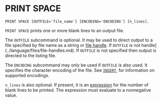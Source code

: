 # PRINT SPACE

```
PRINT SPACE [OUTFILE='file_name'] [ENCODING='ENCODING'] [n_lines].
```

`PRINT SPACE` prints one or more blank lines to an output file.

The `OUTFILE` subcommand is optional.  It may be used to direct output
to a file specified by file name as a string or [file
handle](../language/files/file-handles.md).  If `OUTFILE` is not
handle](../language/files/file-handles.md).  If `OUTFILE` is not
specified then output is directed to the listing file.

The `ENCODING` subcommand may only be used if `OUTFILE` is also used.
It specifies the character encoding of the file.  See
[`INSERT`](insert.md), for information on supported
encodings.

`n_lines` is also optional.  If present, it is an
[expression](../language/expressions/index.md) for the number of
blank lines to be printed.  The expression must evaluate to a
nonnegative value.

